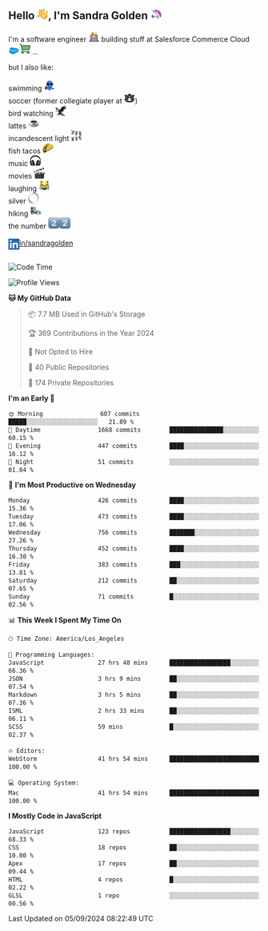 ## Hello <img src="./static/emoji/wave.png" width="22" />, I'm Sandra Golden <img src="./static/emoji/unicorn-face.png" width="22" />

I'm a software engineer <img src="./static/emoji/female-technologist.png" width="22" /> building stuff at Salesforce Commerce Cloud <img src="./static/emoji/salesforce.png" width="22" /><img src="./static/emoji/commerce-cloud.png" width="22" />&nbsp;...

but I also like:<br/><br/>
swimming <img alt="swimming" src="./static/emoji/keep-swimming.png" width="22" /><br/>
soccer  (former collegiate player at <img src="./static/emoji/auburn.png" width="22" />)<br/>
bird watching <img src="./static/emoji/eagle.png" width="22" /><br/>
lattes <img src="./static/emoji/coffee.png" width="22" /><br/>
incandescent light <img src="./static/emoji/lights.png" width="22" /><br/>
fish tacos <img src="./static/emoji/taco.png" width="22" /><br/>
music <img src="./static/emoji/headphones.png" width="22" /><br/>
movies <img src="./static/emoji/movie-clapper.png" width="22" /><br/>
laughing <img src="./static/emoji/joy-cat.png" width="22" /><br/>
silver <img src="./static/emoji/silver-hoop.png" width="22" /><br/>
hiking <img src="./static/emoji/hiker.png" width="22" /><br/>
the number <img src="./static/emoji/two.png" width="22" /><img src="./static/emoji/two.png" width="22" />
<br/><br/>
<img align="left" alt="Sandra Golden | LinkedIn" width="22px" src="./static/emoji/linkedin.png" /> <a href="https://www.linkedin.com/in/sandragolden/">in/sandragolden</a>
<br/><br/>
<!--START_SECTION:waka-->
![Code Time](http://img.shields.io/badge/Code%20Time-367%20hrs%2052%20mins-blue)

![Profile Views](http://img.shields.io/badge/Profile%20Views-0-blue)

**🐱 My GitHub Data** 

> 📦 7.7 MB Used in GitHub's Storage 
 > 
> 🏆 369 Contributions in the Year 2024
 > 
> 🚫 Not Opted to Hire
 > 
> 📜 40 Public Repositories 
 > 
> 🔑 174 Private Repositories 
 > 
**I'm an Early 🐤** 

```text
🌞 Morning                607 commits         █████░░░░░░░░░░░░░░░░░░░░   21.89 % 
🌆 Daytime                1668 commits        ███████████████░░░░░░░░░░   60.15 % 
🌃 Evening                447 commits         ████░░░░░░░░░░░░░░░░░░░░░   16.12 % 
🌙 Night                  51 commits          ░░░░░░░░░░░░░░░░░░░░░░░░░   01.84 % 
```
📅 **I'm Most Productive on Wednesday** 

```text
Monday                   426 commits         ████░░░░░░░░░░░░░░░░░░░░░   15.36 % 
Tuesday                  473 commits         ████░░░░░░░░░░░░░░░░░░░░░   17.06 % 
Wednesday                756 commits         ███████░░░░░░░░░░░░░░░░░░   27.26 % 
Thursday                 452 commits         ████░░░░░░░░░░░░░░░░░░░░░   16.30 % 
Friday                   383 commits         ███░░░░░░░░░░░░░░░░░░░░░░   13.81 % 
Saturday                 212 commits         ██░░░░░░░░░░░░░░░░░░░░░░░   07.65 % 
Sunday                   71 commits          █░░░░░░░░░░░░░░░░░░░░░░░░   02.56 % 
```


📊 **This Week I Spent My Time On** 

```text
🕑︎ Time Zone: America/Los_Angeles

💬 Programming Languages: 
JavaScript               27 hrs 48 mins      █████████████████░░░░░░░░   66.36 % 
JSON                     3 hrs 9 mins        ██░░░░░░░░░░░░░░░░░░░░░░░   07.54 % 
Markdown                 3 hrs 5 mins        ██░░░░░░░░░░░░░░░░░░░░░░░   07.36 % 
ISML                     2 hrs 33 mins       ██░░░░░░░░░░░░░░░░░░░░░░░   06.11 % 
SCSS                     59 mins             █░░░░░░░░░░░░░░░░░░░░░░░░   02.37 % 

🔥 Editors: 
WebStorm                 41 hrs 54 mins      █████████████████████████   100.00 % 

💻 Operating System: 
Mac                      41 hrs 54 mins      █████████████████████████   100.00 % 
```

**I Mostly Code in JavaScript** 

```text
JavaScript               123 repos           █████████████████░░░░░░░░   68.33 % 
CSS                      18 repos            ██░░░░░░░░░░░░░░░░░░░░░░░   10.00 % 
Apex                     17 repos            ██░░░░░░░░░░░░░░░░░░░░░░░   09.44 % 
HTML                     4 repos             █░░░░░░░░░░░░░░░░░░░░░░░░   02.22 % 
GLSL                     1 repo              ░░░░░░░░░░░░░░░░░░░░░░░░░   00.56 % 
```




 Last Updated on 05/09/2024 08:22:49 UTC
<!--END_SECTION:waka-->
